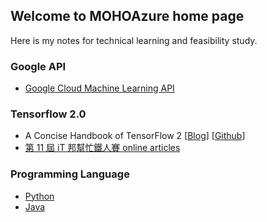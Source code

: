 ## Welcome to MOHOAzure home page

Here is my notes for technical learning and feasibility study.


### Google API
- [Google Cloud Machine Learning API](/google%20cloud%20ML/)

### Tensorflow 2.0
- A Concise Handbook of TensorFlow 2 [[Blog](https://tf.wiki/zh_hant/)] [[Github](https://github.com/snowkylin/tensorflow-handbook)]
- [第 11 屆 iT 邦幫忙鐵人賽 online articles](https://ithelp.ithome.com.tw/users/20119971/ironman/2254?page=1)

### Programming Language
- [Python](/programming%20lang/python)
- [Java](/programming%20lang/java)
